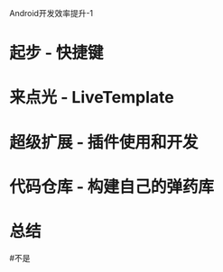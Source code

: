Android开发效率提升-1
# 起步 - 快捷键


# 来点光 - LiveTemplate


# 超级扩展 - 插件使用和开发


# 代码仓库 - 构建自己的弹药库

# 总结

#不是
